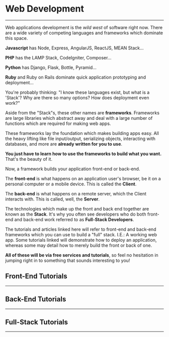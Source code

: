 # Web Development
--------

Web applications development is the _wild west_ of software right now.
There are a wide variety of competing languages and frameworks which dominate this space.

**Javascript** has Node, Express, AngularJS, ReactJS, MEAN Stack...

**PHP** has the LAMP Stack, CodeIgniter, Composer...

**Python** has Django, Flask, Bottle, Pyramid...

**Ruby** and Ruby on Rails dominate quick application prototyping and deployment...

You're probably thinking: "I know these languages exist, but what is a 'Stack'? Why are there so many options? How does deployment even work?"

Aside from the "Stack"s, these other names are **frameworks**. Frameworks are large libraries which abstract away and deal with a large number of functions which are required for making web apps.

These frameworks lay the foundation which makes building apps easy. All the heavy lifting like file input/output, serializing objects, interacting with databases, and more are **already written for you to use**.

**You just have to learn how to use the frameworks to build what you want.** That's the beauty of it.

Now, a framework builds your application front-end or back-end.

The **front-end** is what happens on an application user's browser, be it on a personal computer or a mobile device. This is called the **Client**.

The **back-end** is what happens on a remote server, which the Client interacts with. This is called, well, the **Server**.

The technologies which make up the front and back end together are known as the **Stack**. It's why you often see developers who do both front-end and back-end work referred to as **Full-Stack Developers**.

The tutorials and articles linked here will refer to front-end and back-end frameworks which you can use to build a "full" stack. I.E.: A working web app. Some tutorials linked will demonstrate how to deploy an application, whereas some may detail how to merely build the front or back of one.

**All of these will be via free services and tutorials**, so feel no hesitation in jumping right in to something that sounds interesting to you!

## Front-End Tutorials
--------

## Back-End Tutorials
--------

## Full-Stack Tutorials
--------
